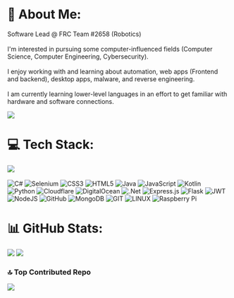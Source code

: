 # 💫 About Me:
Software Lead @ FRC Team #2658 (Robotics)<br/><br/>
I'm interested in pursuing some computer-influenced fields (Computer Science, Computer Engineering, Cybersecurity).<br><br>I enjoy working with and learning about automation, web apps (Frontend and backend), desktop apps, malware, and reverse engineering.<br><br>I am currently learning lower-level languages in an effort to get familiar with hardware and software connections.</p>
![](https://komarev.com/ghpvc/?username=arshansgithb&style=for-the-badge)
# 💻 Tech Stack:
![](https://github-readme-stats.vercel.app/api/top-langs/?username=ArshansGithub&theme=dark&hide_border=false&include_all_commits=true&count_private=true&layout=compact)<br/><br/>
![C#](https://img.shields.io/badge/c%23-%23239120.svg?style=for-the-badge&logo=c-sharp&logoColor=white) ![Selenium](https://img.shields.io/badge/-selenium-%43B02A?style=for-the-badge&logo=selenium&logoColor=white) ![CSS3](https://img.shields.io/badge/css3-%231572B6.svg?style=for-the-badge&logo=css3&logoColor=white) ![HTML5](https://img.shields.io/badge/html5-%23E34F26.svg?style=for-the-badge&logo=html5&logoColor=white) ![Java](https://img.shields.io/badge/java-%23ED8B00.svg?style=for-the-badge&logo=java&logoColor=white) ![JavaScript](https://img.shields.io/badge/javascript-%23323330.svg?style=for-the-badge&logo=javascript&logoColor=%23F7DF1E) ![Kotlin](https://img.shields.io/badge/kotlin-%230095D5.svg?style=for-the-badge&logo=kotlin&logoColor=white) ![Python](https://img.shields.io/badge/python-3670A0?style=for-the-badge&logo=python&logoColor=ffdd54) ![Cloudflare](https://img.shields.io/badge/Cloudflare-F38020?style=for-the-badge&logo=Cloudflare&logoColor=white) ![DigitalOcean](https://img.shields.io/badge/DigitalOcean-%230167ff.svg?style=for-the-badge&logo=digitalOcean&logoColor=white) ![.Net](https://img.shields.io/badge/.NET-5C2D91?style=for-the-badge&logo=.net&logoColor=white) ![Express.js](https://img.shields.io/badge/express.js-%23404d59.svg?style=for-the-badge&logo=express&logoColor=%2361DAFB) ![Flask](https://img.shields.io/badge/flask-%23000.svg?style=for-the-badge&logo=flask&logoColor=white) ![JWT](https://img.shields.io/badge/JWT-black?style=for-the-badge&logo=JSON%20web%20tokens) ![NodeJS](https://img.shields.io/badge/node.js-6DA55F?style=for-the-badge&logo=node.js&logoColor=white) ![GitHub](https://img.shields.io/badge/GitHub-%23121011.svg?style=for-the-badge&logo=github&logoColor=white) ![MongoDB](https://img.shields.io/badge/MongoDB-%234ea94b.svg?style=for-the-badge&logo=mongodb&logoColor=white) ![GIT](https://img.shields.io/badge/Git-fc6d26?style=for-the-badge&logo=git&logoColor=white) ![LINUX](https://img.shields.io/badge/Linux-FCC624?style=for-the-badge&logo=linux&logoColor=black) ![Raspberry Pi](https://img.shields.io/badge/-RaspberryPi-C51A4A?style=for-the-badge&logo=Raspberry-Pi) 
# 📊 GitHub Stats:
![](https://github-readme-stats.vercel.app/api?username=ArshansGithub&theme=dark&hide_border=false&include_all_commits=true&count_private=true)
![](https://github-readme-streak-stats.herokuapp.com/?user=ArshansGithub&theme=dark&hide_border=false)

### 🔝 Top Contributed Repo
![](https://github-contributor-stats.vercel.app/api?username=ArshansGithub&limit=5&theme=dark&combine_all_yearly_contributions=true)
